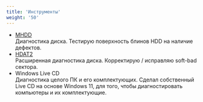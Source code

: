 ```yaml
---
title: 'Инструменты'
weight: '50'
---
```


- [MHDD](https://hdd.by/)  
  Диагностика диска. Тестирую поверхность блинов HDD на наличие дефектов.
- [HDAT2](https://www.hdat2.com/)  
  Расширенная диагностика диска. Корректирую / исправляю soft-bad сектора.
- Windows Live CD  
  Диагностика целого ПК и его комплектующих. Сделал собственный Live CD на основе Windows 11, для того, чтобы диагностировать компьютеры и их комплектующие.

<!--more-->
